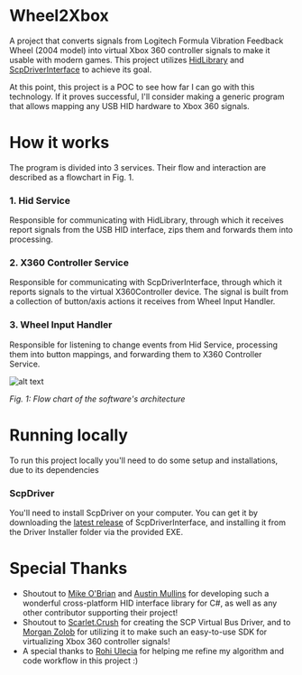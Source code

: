 # Wheel2Xbox
A project that converts signals from Logitech Formula Vibration Feedback Wheel (2004 model) into virtual Xbox 360 controller signals to make it usable with modern games.
This project utilizes [HidLibrary](https://github.com/mikeobrien/HidLibrary) and [ScpDriverInterface](https://github.com/mogzol/ScpDriverInterface) to achieve its goal.

At this point, this project is a POC to see how far I can go with this technology.
If it proves successful, I'll consider making a generic program that allows mapping any USB HID hardware to Xbox 360 signals.

# How it works
The program is divided into 3 services. Their flow and interaction are described as a flowchart in Fig. 1.
### 1. Hid Service
Responsible for communicating with HidLibrary, through which it receives report signals from the USB HID interface, zips them and forwards them into processing.
### 2. X360 Controller Service
Responsible for communicating with ScpDriverInterface, through which it reports signals to the virtual X360Controller device. The signal is built from a collection of button/axis actions it receives from Wheel Input Handler.
### 3. Wheel Input Handler
Responsible for listening to change events from Hid Service, processing them into button mappings, and forwarding them to X360 Controller Service.


![alt text](https://i.ibb.co/txqyk9z/flowchart.jpg "Fig. 1: Flow chart of the software's architecture")

_Fig. 1: Flow chart of the software's architecture_


# Running locally
To run this project locally you'll need to do some setup and installations, due to its dependencies

### ScpDriver
You'll need to install ScpDriver on your computer.
You can get it by downloading the [latest release](https://github.com/mogzol/ScpDriverInterface/releases) of ScpDriverInterface, and installing it from the Driver Installer folder via the provided EXE.

# Special Thanks
- Shoutout to [Mike O'Brian](https://github.com/mikeobrien) and [Austin Mullins](https://github.com/amullins83) for developing such a wonderful cross-platform HID interface library for C#, as well as any other contributor supporting their project!
- Shoutout to [Scarlet.Crush](http://forums.pcsx2.net/User-Scarlet-Crush) for creating the SCP Virtual Bus Driver, and to [Morgan Zolob](https://github.com/mogzol) for utilizing it to make such an easy-to-use SDK for virtualizing Xbox 360 controller signals!
- A special thanks to [Rohi Ulecia](https://www.linkedin.com/in/rohi-ulecia/?fbclid=IwAR0WZMNrA071aMgfPOfnLPn17twoCt4jXVi60cqBKlhzlarLIo9VRQtPIv0) for helping me refine my algorithm and code workflow in this project :)
